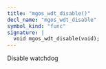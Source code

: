 ```yaml
---
title: "mgos_wdt_disable()"
decl_name: "mgos_wdt_disable"
symbol_kind: "func"
signature: |
  void mgos_wdt_disable(void);
---
```


Disable watchdog 

